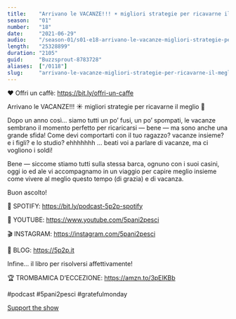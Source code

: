 ```yaml
---
title:    "Arrivano le VACANZE!!! ☀️ migliori strategie per ricavarne il meglio 🤙"
season:   "01"
number:   "18"
date:     "2021-06-29"
audio:    "/season-01/s01-e18-arrivano-le-vacanze-migliori-strategie-per-ricavarne-il-meglio.mp3"
length:   "25328899"
duration: "2105"
guid:     "Buzzsprout-8783728"
aliases:  ["/0118"]
slug:     "arrivano-le-vacanze-migliori-strategie-per-ricavarne-il-meglio"
---
```

❤️ Offri un caffè: https://bit.ly/offri-un-caffe

Arrivano le VACANZE!!! ☀️ migliori strategie per ricavarne il meglio 🤙

Dopo un anno così... siamo tutti un po’ fusi, un po’ spompati, le vacanze sembrano il momento perfetto per ricaricarsi — bene — ma sono anche una grande sfida! Come devi comportarti con il tuo ragazzo? vacanze insieme? e i figli? e lo studio? ehhhhhhh ... beati voi a parlare di vacanze, ma ci vogliono i soldi!

Bene — siccome stiamo tutti sulla stessa barca, ognuno con i suoi casini, oggi io ed ale vi accompagnamo in un viaggio per capire meglio insieme come vivere al meglio questo tempo (di grazia) e di vacanza.

Buon ascolto!

👾 SPOTIFY: https://bit.ly/podcast-5p2p-spotify

🔴 YOUTUBE: https://www.youtube.com/5pani2pesci

🎬 INSTAGRAM: https://instagram.com/5pani2pesci

🦄 BLOG: https://5p2p.it

Infine... il libro per risolversi affettivamente!

🏆 TROMBAMICA D’ECCEZIONE: https://amzn.to/3pElKBb

#podcast #5pani2pesci #gratefulmonday

[Support the show](https://bit.ly/offri-un-caffe)
                